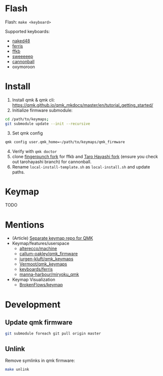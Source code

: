 # Flash

Flash: `make <keyboard>`

Supported keyboards:

- [naked48](https://github.com/qmk/qmk_firmware/tree/master/keyboards/naked48)
- [ferris](https://github.com/qmk/qmk_firmware/tree/master/keyboards/ferris)
- [ffkb](https://github.com/sadekbaroudi/qmk_firmware/tree/master/keyboards/fingerpunch/ffkb)
- [sweeeeep](https://github.com/sadekbaroudi/qmk_firmware/tree/master/keyboards/fingerpunch/sweeeeep)
- [cannonball](https://github.com/Taro-Hayashi/qmk_firmware/tree/tarohayashi/keyboards/tarohayashi/cannonball)
- oxymoroon

# Install

1. Install qmk & qmk cli: https://qmk.github.io/qmk_mkdocs/master/en/tutorial_getting_started/
2. Initialize firmware submodule:
  ```sh
  cd /path/to/keymaps;
  git submodule update --init --recursive
  ```
3. Set qmk config
  ```sh
  qmk config user.qmk_home=~/path/to/keymaps/qmk_firmware
  ```
4. Verify with `qmk doctor`
5. clone [fingerpunch fork](https://github.com/sadekbaroudi/qmk_firmware) for ffkb and [Taro Hayashi fork](https://github.com/Taro-Hayashi/qmk_firmware) (ensure you check out tarohayashi branch) for cannonball.
6. Rename `local-install-template.sh` as `local-install.sh` and update paths.

# Keymap

TODO

# Mentions

- (Article) [Separate keymap repo for QMK](https://medium.com/@patrick.elmquist/separate-keymap-repo-for-qmk-136ff5a419bd)
- Keymap/features/userspace
  - [alterecco/machine](https://github.com/alterecco/machine/tree/main/qmk)
  - [callum-oakley/qmk_firmware](https://github.com/callum-oakley/qmk_firmware/tree/master/users/callum)
  - [jurgen-kluft/qmk_keymaps](https://github.com/jurgen-kluft/qmk-keyboards/tree/master/kyria/keymaps/jurgen-kluft)
  - [Vermoot/qmk_keymaps](https://github.com/Vermoot/qmk_keymaps/blob/master/kyria/keymaps/Vermoot/)
  - [keyboards/ferris](https://github.com/qmk/qmk_firmware/tree/master/keyboards/ferris/keymaps/default)
  - [manna-harbour/miryoku_qmk](https://github.com/manna-harbour/miryoku_qmk/tree/miryoku/users/manna-harbour_miryoku)
- Keymap Visualization
  - [BrokenFlows/keymap](https://github.com/BrokenFlows/keymap)

# Development

## Update qmk firmware

```sh
git submodule foreach git pull origin master
```

## Unlink

Remove symlinks in qmk firmware:

```sh
make unlink
```

